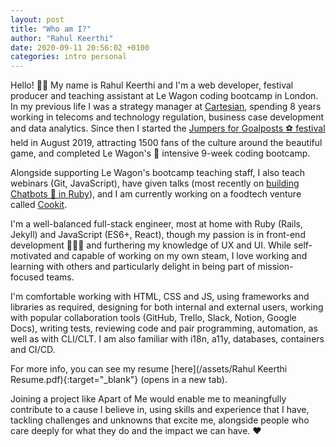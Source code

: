 ```yaml
---
layout: post
title: "Who am I?"
author: "Rahul Keerthi"
date: 2020-09-11 20:56:02 +0100
categories: intro personal
---
```


Hello! 👋🏾 My name is Rahul Keerthi and I'm a web developer, festival producer and teaching assistant at Le Wagon coding bootcamp in London. In my previous life I was a strategy manager at [Cartesian](https://cartesian.com), spending 8 years working in telecoms and technology regulation, business case development and data analytics. Since then I started the [Jumpers for Goalposts ⚽️ festival](https://jumpersforgoalpostsfestival.com) held in August 2019, attracting 1500 fans of the culture around the beautiful game, and completed Le Wagon's 🚐 intensive 9-week coding bootcamp.

Alongside supporting Le Wagon's bootcamp teaching staff, I also teach webinars (Git, JavaScript), have given talks (most recently on [building Chatbots 🤖 in Ruby](docs.google.com/presentation/d/1skw3zh0wxcjiwxqih32fbm6xdmok3m8ljozlyairwh0/edit?usp=sharing)), and I am currently working on a foodtech venture called [Cookit](https://www.trycookit.com/).

I'm a well-balanced full-stack engineer, most at home with Ruby (Rails, Jekyll) and JavaScript (ES6+, React), though my passion is in front-end development 👨🏾‍🎨 and furthering my knowledge of UX and UI. While self-motivated and capable of working on my own steam, I love working and learning with others and particularly delight in being part of mission-focused teams.

I'm comfortable working with HTML, CSS and JS, using frameworks and libraries as required, designing for both internal and external users, working with popular collaboration tools (GitHub, Trello, Slack, Notion, Google Docs), writing tests, reviewing code and pair programming, automation, as well as with CLI/CLT. I am also familiar with i18n, a11y, databases, containers and CI/CD.

For more info, you can see my resume [here](/assets/Rahul Keerthi Resume.pdf){:target="\_blank"} (opens in a new tab).

Joining a project like Apart of Me would enable me to meaningfully contribute to a cause I believe in, using skills and experience that I have, tackling challenges and unknowns that excite me, alongside people who care deeply for what they do and the impact we can have. ❤️
